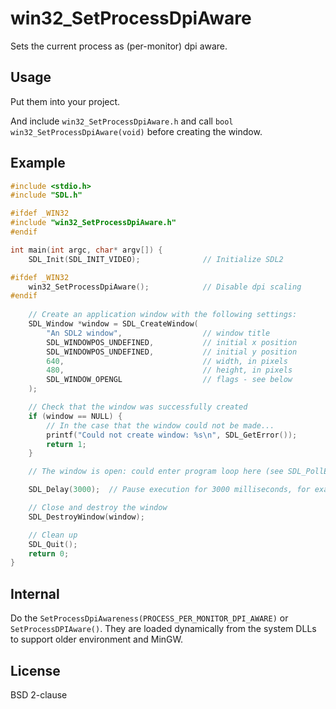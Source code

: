 # win32_SetProcessDpiAware

Sets the current process as (per-monitor) dpi aware.

## Usage

Put them into your project.

And include `win32_SetProcessDpiAware.h` and call `bool win32_SetProcessDpiAware(void)` before creating the window.

## Example

```c
#include <stdio.h>
#include "SDL.h"

#ifdef _WIN32
#include "win32_SetProcessDpiAware.h"
#endif

int main(int argc, char* argv[]) {
    SDL_Init(SDL_INIT_VIDEO);              // Initialize SDL2

#ifdef _WIN32
    win32_SetProcessDpiAware();            // Disable dpi scaling
#endif
    
    // Create an application window with the following settings:
    SDL_Window *window = SDL_CreateWindow(
        "An SDL2 window",                  // window title
        SDL_WINDOWPOS_UNDEFINED,           // initial x position
        SDL_WINDOWPOS_UNDEFINED,           // initial y position
        640,                               // width, in pixels
        480,                               // height, in pixels
        SDL_WINDOW_OPENGL                  // flags - see below
    );

    // Check that the window was successfully created
    if (window == NULL) {
        // In the case that the window could not be made...
        printf("Could not create window: %s\n", SDL_GetError());
        return 1;
    }

    // The window is open: could enter program loop here (see SDL_PollEvent())

    SDL_Delay(3000);  // Pause execution for 3000 milliseconds, for example

    // Close and destroy the window
    SDL_DestroyWindow(window);

    // Clean up
    SDL_Quit();
    return 0;
}
```

## Internal

Do the `SetProcessDpiAwareness(PROCESS_PER_MONITOR_DPI_AWARE)` or `SetProcessDPIAware()`.
They are loaded dynamically from the system DLLs to support older environment and MinGW. 

## License

BSD 2-clause
